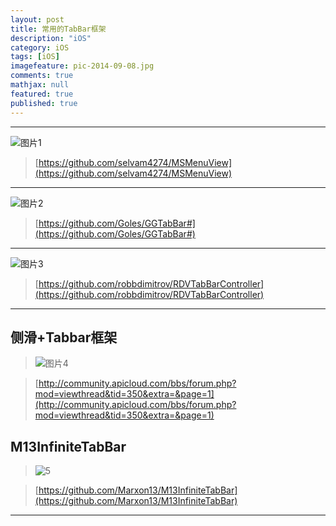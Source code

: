 ```yaml
---
layout: post
title: 常用的TabBar框架
description: "iOS"
category: iOS
tags: [iOS]
imagefeature: pic-2014-09-08.jpg
comments: true
mathjax: null
featured: true
published: true
---
```



---
![图片1](http://note.youdao.com/yws/res/70/C32C59B538404AF597286D394F71C2F8)

> [https://github.com/selvam4274/MSMenuView](https://github.com/selvam4274/MSMenuView)

---

![图片2](http://note.youdao.com/yws/res/80/CCF89FB6548941468C9AA3E1A3CC0564)

> [https://github.com/Goles/GGTabBar#](https://github.com/Goles/GGTabBar#)

---

![图片3](http://note.youdao.com/yws/res/126/6757C49D60C2407E9DE0EEE9D5101142)

> [https://github.com/robbdimitrov/RDVTabBarController](https://github.com/robbdimitrov/RDVTabBarController)

---

## 侧滑+Tabbar框架

> ![图片4](http://note.youdao.com/yws/res/130/D7ADE546529F48D2BF25F769F74F2C44)

> [http://community.apicloud.com/bbs/forum.php?mod=viewthread&tid=350&extra=&page=1](http://community.apicloud.com/bbs/forum.php?mod=viewthread&tid=350&extra=&page=1)

## M13InfiniteTabBar

> ![5](https://github.com/cjwirth/awesome-ios-ui/raw/master/assets/M13InfiniteTabBar1.gif)

> [https://github.com/Marxon13/M13InfiniteTabBar](https://github.com/Marxon13/M13InfiniteTabBar)

---


